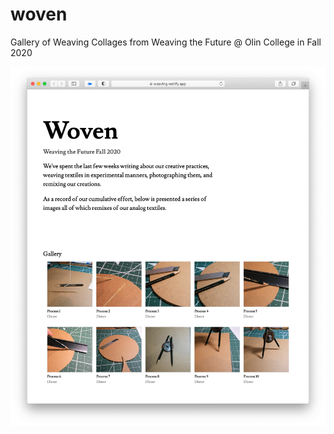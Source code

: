 # woven
Gallery of Weaving Collages from Weaving the Future @ Olin College in Fall 2020

![a screenshot of the woven website](example.png)
